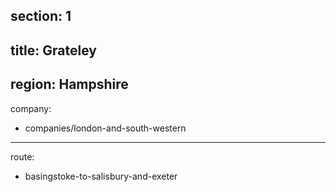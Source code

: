 ﻿section: 1
----
title: Grateley
----
region: Hampshire
----
company:
- companies/london-and-south-western
----
route:
- basingstoke-to-salisbury-and-exeter
